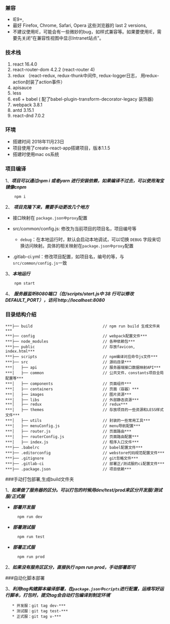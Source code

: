 ### 兼容
* IE9+, 
* 最好 Firefox, Chrome, Safari, Opera 这些浏览器的 last 2 versions,
* 不建议使用IE，可能会有一些微妙的bug，如样式兼容等。如果要使用IE，需要先关闭“在兼容性视图中显示Intranet站点”。

### 技术栈
1. react 16.4.0
2. react-router-dom 4.2.2 (react-router 4)
3. redux （react-redux, redux-thunk中间件, redux-logger日志， 用redux-action封装了action事件）
4. apisauce
5. less
6. es6 + babel ( 配了babel-plugin-transform-decorator-legacy 装饰器)
7. webpack 3.8.1
7. antd 3.15.1
8. react-dnd 7.0.2

### 环境
* 搭建时间 2018年11月23日
* 项目使用了create-react-app搭建项目，版本1.1.5
* 搭建时使用mac os系统

### 项目编译
1、***项目可以通过npm i 或者yarn 进行安装依赖，如果编译不过去，可以使用淘宝镜像cnpm***
```bash
    npm i
```
2、 ***项目克隆下来，需要手动更改几个地方***

* 接口映射在 `package.json中proxy`配置
* src/common/config.js: 修改为当前项目的项目名，项目编号等
  * `debug`：在本地运行时，默认会启动本地调试，可以切换 `DEBUG` 字段来切换访问映射。具体的相关映射在`package.json中proxy`配置
  
* .gitlab-ci.yml：修改项目配置，如项目名，编号的等，与`src/common/config.js`一致

3、***本地运行***
```bash
    npm start
```

4、 ***服务器监听8080端口（在/scripts/start.js中 38 行可以修改DEFAULT_PORT），访问 http://localhost:8080***

### 目录结构介绍
```
***├── build                               // npm run build 生成文件夹***  
***├── config                              // webpack配置文件***  
***├── node_modules                        // 各种依赖包***  
***├── public                              // 存放favicon, index.html***  
***├── scripts                             // npm编译对应命令js文件***  
***├── src                                 // 源码目录***  
***│   ├── api                             // 服务器端接口数据映射API***  
***│   ├── common                          // 公共文件，constants项目全局配置等***  
***│   ├── components                      // 页面组件***  
***│   ├── containers                      // 页面（容器）***  
***│   ├── images                          // 图片资源***  
***│   ├── libs                            // 外部静态资源***  
***│   ├── redux                           // redux***  
***│   ├── themes                          // 存放项目的一些资源和LESS样式文件***  
***│   ├── utils                           // 封装的一些常用工具***  
***│   ├── menuConfig.js                   // menu导航配置***  
***│   ├── router.js                       // 页面路由***  
***│   ├── routerConfig.js                 // 页面路由配置***  
***│   ├── index.js                        // 程序入口文件***  
***├── .babelrc                            // babel配置文件***  
***├── .editorconfig                       // webstore代码规范配置文件***  
***├── .gitignore                          // git忽略文件***  
***├── .gitlab-ci                          // 部署正/测试服的ci配置文件***  
***├── .package.json                       // 项目依赖***  
```
###手动打包部署,生成build文件夹

1、***如果做了服务器的区分。可以打包的时候用dev/test/prod来区分开发服/测试服/正式服***

* ***部署开发服***
    ```bash
      npm run dev
    ```
* ***部署测试服***
    ```bash
      npm run test
    ```

* ***部署正式服***
    ```bash
      npm run prod
    ```
2、***如果没有服务区区分，直接执行 npm run prod，手动部署即可***

###自动化脚本部署

3、***利用tag构建脚本编译部署，在`package.json中scripts`进行配置，运维写好运行脚本，打包时，提交tag会自动打包编译到制定环境`***
```
   * 开发服：git tag dev-***
   * 测试服：git tag test-***
   * 正式服：git tag v-***
```
